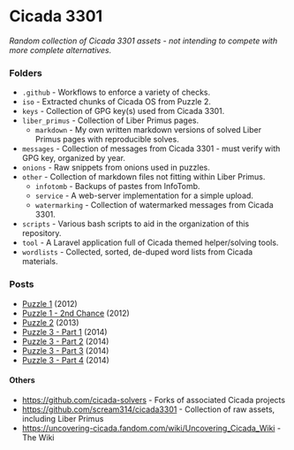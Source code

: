 # Cicada 3301
_Random collection of Cicada 3301 assets - not intending to compete with more complete alternatives._

### Folders

 * `.github` - Workflows to enforce a variety of checks.
 * `iso` - Extracted chunks of Cicada OS from Puzzle 2.
 * `keys` - Collection of GPG key(s) used from Cicada 3301.
 * `liber_primus` - Collection of Liber Primus pages.
   * `markdown` - My own written markdown versions of solved Liber Primus pages with reproducible solves.
 * `messages` - Collection of messages from Cicada 3301 - must verify with GPG key, organized by year.
 * `onions` - Raw snippets from onions used in puzzles.
 * `other` - Collection of markdown files not fitting within Liber Primus.
   * `infotomb` - Backups of pastes from InfoTomb.
   * `service` - A web-server implementation for a simple upload.
   * `watermarking` - Collection of watermarked messages from Cicada 3301.
 * `scripts` - Various bash scripts to aid in the organization of this repository.
 * `tool` - A Laravel application full of Cicada themed helper/solving tools.
 * `wordlists` - Collected, sorted, de-duped word lists from Cicada materials.

### Posts

 * [Puzzle 1](https://connortumbleson.com/2019/09/30/the-cicada-3301-mystery/) (2012)
 * [Puzzle 1 - 2nd Chance](https://connortumbleson.com/2021/04/12/the-cicada-3301-mystery-puzzle-1-extra/) (2012)
 * [Puzzle 2](https://connortumbleson.com/2021/01/25/the-cicada-3301-mystery-puzzle-2/) (2013)
 * [Puzzle 3 - Part 1](https://connortumbleson.com/2021/02/15/the-cicada-3301-mystery-puzzle-3-part1/) (2014)
 * [Puzzle 3 - Part 2](https://connortumbleson.com/2024/02/05/the-cicada-3301-mystery-puzzle-3-solve-part-2/) (2014)
 * [Puzzle 3 - Part 3](https://connortumbleson.com/2024/06/03/the-cicada-3301-mystery-puzzle-3-solve-part-3/) (2014)
 * [Puzzle 3 - Part 4](https://connortumbleson.com/2024/12/23/the-cicada-3301-mystery-puzzle-3-solve-part-4/) (2014)

#### Others

 * https://github.com/cicada-solvers - Forks of associated Cicada projects
 * https://github.com/scream314/cicada3301 - Collection of raw assets, including Liber Primus
 * https://uncovering-cicada.fandom.com/wiki/Uncovering_Cicada_Wiki - The Wiki

